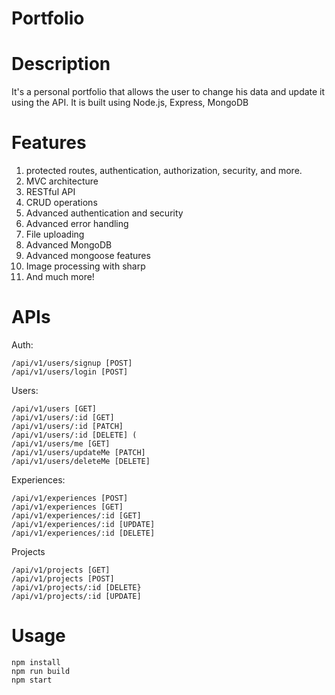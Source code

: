Portfolio<a name="TOP"></a>
===================

# Description #
It's a personal portfolio that allows the user to change his data and update it using the API. It is built using Node.js, Express, MongoDB


# Features #

1. protected routes, authentication, authorization, security, and more. 
2. MVC architecture
3. RESTful API
4. CRUD operations
5. Advanced authentication and security
6. Advanced error handling
7. File uploading
8. Advanced MongoDB 
9. Advanced mongoose features
10. Image processing with sharp
11. And much more!
# APIs # 
Auth:
~~~
/api/v1/users/signup [POST]
/api/v1/users/login [POST]
~~~

Users:
~~~
/api/v1/users [GET] 
/api/v1/users/:id [GET]
/api/v1/users/:id [PATCH]  
/api/v1/users/:id [DELETE] ( 
/api/v1/users/me [GET]
/api/v1/users/updateMe [PATCH]
/api/v1/users/deleteMe [DELETE]
~~~

Experiences:
~~~
/api/v1/experiences [POST]
/api/v1/experiences [GET]
/api/v1/experiences/:id [GET]
/api/v1/experiences/:id [UPDATE]
/api/v1/experiences/:id [DELETE]
~~~
Projects
~~~
/api/v1/projects [GET]
/api/v1/projects [POST]
/api/v1/projects/:id [DELETE}
/api/v1/projects/:id [UPDATE]
~~~

# Usage # 

~~~
npm install
npm run build
npm start
~~~
